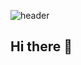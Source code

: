 ![header](https://capsule-render.vercel.app/api?type=waving&color=auto&height=300&section=header&text=Hello%20World&fontSize=90render&animation=twinkling)
## Hi there 👋

<!--
**jieun0903/jieun0903** is a ✨ _special_ ✨ repository because its `README.md` (this file) appears on your GitHub profile.

Here are some ideas to get you started:

- 🔭 I’m currently working on ...
- 🌱 I’m currently learning ...
- 👯 I’m looking to collaborate on ...
- 🤔 I’m looking for help with ...
- 💬 Ask me about ...
- 📫 How to reach me: ...
- 😄 Pronouns: ...
- ⚡ Fun fact: ...
-->
